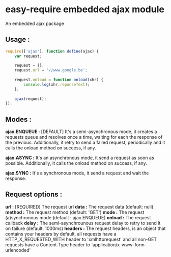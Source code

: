 easy-require embedded ajax module
=================================

An embedded ajax package


Usage :
-------

```JavaScript
require(['ajax'], function define(ajax) {
    var request;
    
    request = {};
    request.url = '//www.google.be';
    
    request.onload = function onload(xhr) {
        console.log(xhr.reponseText);
    };
    
    ajax(request);
});
```


Modes :
------------

<b>ajax.ENQUEUE :</b> [DEFAULT] It's a semi-asynchronous mode, it creates a requests queue and resolves once a time, waiting for each the response of the previous.
Additionally, it retry to send a failed request, periodically and it calls the onload method on success, if any.

<b>ajax.ASYNC :</b>  It's an asynchronous mode, it send a request as soon as possible.
Additionally, it calls the onload method on success, if any.

<b>ajax.SYNC :</b>  It's a synchronous mode, it send a request and wait the response.


Request options :
-----------------

<b>url :</b> [REQUIRED] The request url
<b>data :</b> The request data (default: null)
<b>method :</b> The request method (default: 'GET')
<b>mode :</b> The request (a)synchronous mode (default : ajax.ENQUEUE)
<b>onload :</b> The request callback
<b>delay :</b> The semi-asynchrounous request delay to retry to send it on failure (default: 1000ms)
<b>headers :</b> The request headers, is an object that contains your headers
    by default, all requests have a HTTP_X_REQUESTED_WITH header to 'xmlhttprequest'
    and all non-GET requests have a Content-Type header to 'application/x-www-form-urlencoded'
